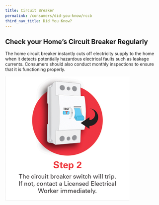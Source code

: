 ```yaml
---
title: Circuit Breaker
permalink: /consumers/did-you-know/rccb
third_nav_title: Did You Know?
---
```

 ## Check your Home’s Circuit Breaker Regularly
The home circuit breaker instantly cuts off electricity supply to the home when it detects potentially hazardous electrical faults such as leakage currents. Consumers should also conduct monthly inspections to ensure that it is functioning properly.

![residual current circuit breaker](/images/consumers/did-you-know/home-circuit-breaker.jpg)
